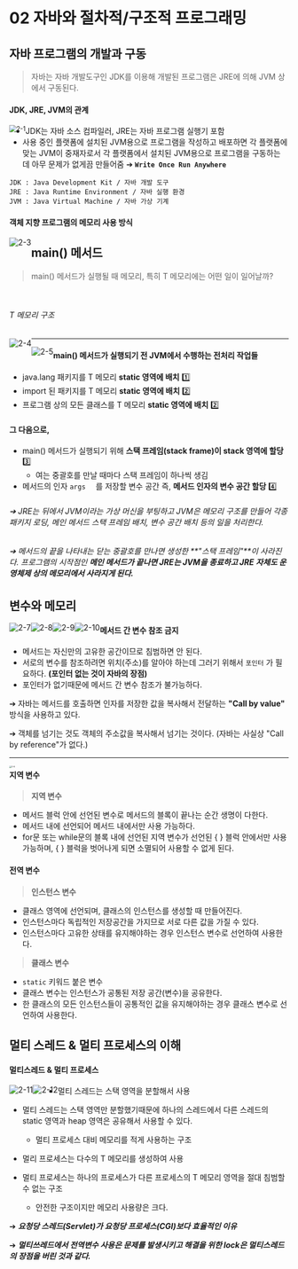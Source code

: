 # 02 자바와 절차적/구조적 프로그래밍



## 자바 프로그램의 개발과 구동

> 자바는 자바 개발도구인 JDK를 이용해 개발된 프로그램은 JRE에 의해 JVM 상에서 구동된다.


#### JDK, JRE, JVM의 관계

<img src="images/2-1.png" alt="2-1" style="float: left; zoom: 80%" />

- JDK는 자바 소스 컴파일러,  JRE는 자바 프로그램 실행기 포함
- 사용 중인 플랫폼에 설치된 JVM용으로 프로그램을 작성하고 배포하면 각 플랫폼에 맞는 JVM이 중재자로서 각 플랫폼에서 설치된 JVM용으로 프로그램을 구동하는 데 아무 문제가 없게끔 만들어줌 ➔ **`Write Once Run Anywhere`** 

```
JDK : Java Development Kit / 자바 개발 도구
JRE : Java Runtime Environment / 자바 실행 환경
JVM : Java Virtual Machine / 자바 가상 기계
```



#### 객체 지향 프로그램의 메모리 사용 방식

<img src="images/2-3.png" alt="2-3" style="float: left;"/>





## main() 메서드 

> main() 메서드가 실행될 때 메모리, 특히 T 메모리에는 어떤 일이 일어날까?

​	

###### T 메모리 구조

<img src="images/2-4.png" alt="2-4" style="float: left;"/>

---

<img src="images/2-5.png" alt="2-5" style="float: left;" />



#### main() 메서드가 실행되기 전 JVM에서 수행하는 전처리 작업들 

- java.lang 패키지를 T 메모리 **static 영역에 배치** 1️⃣
- import 된 패키지를 T 메모리 **static 영역에 배치** 2️⃣
- 프로그램 상의 모든 클래스를 T 메모리 **static 영역에 배치** 2️⃣


#### 그 다음으로, 

- main() 메서드가 실행되기 위해 **스택 프레임(stack frame)이 stack 영역에 할당** 3️⃣
   - 여는 중괄호를 만날 때마다 스택 프레임이 하나씩 생김
- 메서드의 인자 `args  ` 를 저장할 변수 공간 즉, **메서드 인자의 변수 공간 할당** 4️⃣




###### ➔ JRE는 뒤에서 JVM이라는 가상 머신을 부팅하고 JVM은 메모리 구조를 만들어 각종 패키지 로딩, 메인 메서드 스택 프레임 배치, 변수 공간 배치 등의 일을 처리한다.

###### ➔ 메서드의 끝을 나타내는 닫는 중괄호를 만나면 생성한 **"스택 프레임"**이 사라진다.  프로그램의 시작점인 **메인 메서드가 끝나면 JRE는 JVM을 종료하고 JRE 자체도 운영체제 상의 메모리에서 사라지게 된다.**





## 변수와 메모리 

<div style="float:left;">
  <img src="images/2-7.png" alt="2-7" style="float: left;"/>
</div>  
<div style="float:left;">
  <img src="images/2-8.png" alt="2-8" style="float: left;"/>
</div>







  









<div style="float:left;">
  <img src="images/2-9.png" alt="2-9" style="float: left;"/>
</div>  
<div style="float:left;">
  <img src="images/2-10.png" alt="2-10" style="float: left;"/>
</div>























#### 메서드 간 변수 참조 금지

- 메서드는 자신만의 고유한 공간이므로 침범하면 안 된다.
- 서로의 변수를 참조하려면 위치(주소)를 알아야 하는데 그러기 위해서 `포인터` 가 필요하다. **(포인터 없는 것이 자바의 장점)**
- 포인터가 없기때문에 메서드 간 변수 참조가 불가능하다.

➔ 자바는 메서드를 호출하면 인자를 저장한 값을 복사해서 전달하는 **"Call by value"** 방식을 사용하고 있다.

➔ 객체를 넘기는 것도 객체의 주소값을 복사해서 넘기는 것이다. (자바는 사실상 "Call by reference"가 없다.)



---

<img src="images/2-6.png" alt="2-6" style="float: left; zoom: 25%"/>



#### 지역 변수

> **지역 변수**

- 메서드 블럭 안에 선언된 변수로 메서드의 블록이 끝나는 순간 생명이 다한다.
- 메서드 내에 선언되어 메서드 내에서만 사용 가능하다.
- for문 또는 while문의 블록 내에 선언된 지역 변수가 선언된 { } 블럭 안에서만 사용가능하며, { } 블럭을 벗어나게 되면 소멸되어 사용할 수 없게 된다.



#### 전역 변수

> **인스턴스 변수**

- 클래스 영역에 선언되며, 클래스의 인스턴스를 생성할 때 만들어진다. 
- 인스턴스마다 독립적인 저장공간을 가지므로 서로 다른 값을 가질 수 있다.
- 인스턴스마다 고유한 상태를 유지해야하는 경우 인스턴스 변수로 선언하여 사용한다.

> **클래스 변수** 

- `static` 키워드 붙은 변수 
- 클래스 변수는 인스턴스가 공통된 저장 공간(변수)을 공유한다.
- 한 클래스의 모든 인스턴스들이 공통적인 값을 유지해야하는 경우 클래스 변수로 선언하여 사용한다.





## 멀티 스레드 & 멀티 프로세스의 이해

#### 멀티스레드 & 멀티 프로세스

<div style="float:left;">
  <img src="images/2-11.png" alt="2-11" style="float: left;"/>
</div>  
<div style="float:left;">
  <img src="images/2-12.png" alt="2-12" style="float: left;"/>
</div>







- 멀티 스레드는 스택 영역을 분할해서 사용
- 멀티 스레드는 스택 영역만 분할했기때문에 하나의 스레드에서 다른 스레드의 static 영역과 heap 영역은 공유해서 사용할 수 있다.
   - 멀티 프로세스 대비 메모리를 적게 사용하는 구조



- 멀리 프로세스는 다수의 T 메모리를 생성하여 사용
- 멀티 프로세스는 하나의 프로세스가 다른 프로세스의 T 메모리 영역을 절대 침범할 수 없는 구조
   - 안전한 구조이지만 메모리 사용량은 크다.



➔ ***요청당 스레드(Servlet)가 요청당 프로세스(CGI)보다 효율적인 이유***

➔ ***멀티쓰레드에서 전역변수 사용은 문제를 발생시키고 해결을 위한 lock은 멀티스레드의 장점을 버린 것과 같다.***

